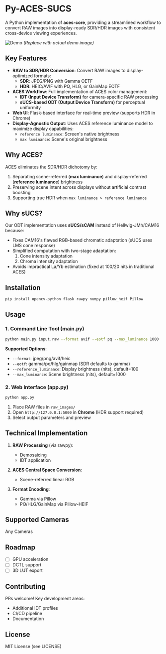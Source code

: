 
# Py-ACES-SUCS

A Python implementation of **aces-core**, providing a streamlined workflow to convert RAW images into display-ready SDR/HDR images with consistent cross-device viewing experiences.

![Demo](https://via.placeholder.com/800x400.png?text=HDR/SDR+Comparison+Demo)
*(Replace with actual demo image)*

## Key Features
- **RAW to SDR/HDR Conversion**: Convert RAW images to display-optimized formats:
  - **SDR**: JPEG/PNG with Gamma OETF
  - **HDR**: HEIC/AVIF with PQ, HLG, or GainMap EOTF
- **ACES Workflow**: Full implementation of ACES color management:
  - **IDT (Input Device Transform)** for camera-specific RAW processing
  - **sUCS-based ODT (Output Device Transform)** for perceptual uniformity
- **Web UI**: Flask-based interface for real-time preview (supports HDR in Chrome)
- **Display-Agnostic Output**: Uses ACES reference luminance model to maximize display capabilities:
  - `reference luminance`: Screen's native brightness
  - `max luminance`: Scene's original brightness

## Why ACES?
ACES eliminates the SDR/HDR dichotomy by:
1. Separating scene-referred (**max luminance**) and display-referred (**reference luminance**) brightness
2. Preserving scene intent across displays without artificial contrast boosting
3. Supporting true HDR when `max luminance > reference luminance`

## Why sUCS?
Our ODT implementation uses **sUCS/sCAM** instead of Hellwig-JMh/CAM16 because:
- Fixes CAM16's flawed RGB-based chromatic adaptation (sUCS uses LMS cone response)
- Simplified computation with two-stage adaptation:
  1. Cone intensity adaptation
  2. Chroma intensity adaptation
- Avoids impractical La/Yb estimation (fixed at 100/20 nits in traditional ACES)

## Installation
```bash
pip install opencv-python flask rawpy numpy pillow_heif Pillow
```

## Usage
### 1. Command Line Tool (main.py)
```bash
python main.py input.raw --format avif --eotf pq --max_luminance 1000
```
**Supported Options**:
- `--format`: jpeg/png/avif/heic
- `--eotf`: gamma/pq/hlg/gainmap (SDR defaults to gamma)
- `--reference_luminance`: Display brightness (nits), default=100
- `--max_luminance`: Scene brightness (nits), default=1000

### 2. Web Interface (app.py)
```bash
python app.py
```
1. Place RAW files in `raw_images/`
2. Open `http://127.0.0.1:5000` in **Chrome** (HDR support required)
3. Select output parameters and preview

## Technical Implementation
1. **RAW Processing** (via rawpy):
   - Demosaicing
   - IDT application
2. **ACES Central Space Conversion**:
   - Scene-referred linear RGB

3. **Format Encoding**:
   - Gamma  via Pillow
   - PQ/HLG/GainMap via Pillow-HEIF

## Supported Cameras
Any Cameras

## Roadmap
- [ ] GPU acceleration
- [ ] DCTL support
- [ ] 3D LUT export

## Contributing
PRs welcome! Key development areas:
- Additional IDT profiles
- CI/CD pipeline
- Documentation

## License
MIT License (see LICENSE)

